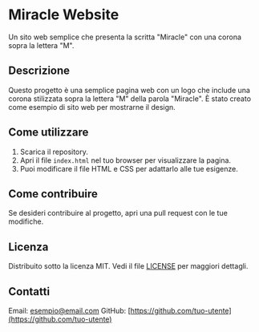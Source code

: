 # Miracle Website

Un sito web semplice che presenta la scritta "Miracle" con una corona sopra la lettera "M".

## Descrizione

Questo progetto è una semplice pagina web con un logo che include una corona stilizzata sopra la lettera "M" della parola "Miracle". È stato creato come esempio di sito web per mostrarne il design.

## Come utilizzare

1. Scarica il repository.
2. Apri il file `index.html` nel tuo browser per visualizzare la pagina.
3. Puoi modificare il file HTML e CSS per adattarlo alle tue esigenze.

## Come contribuire

Se desideri contribuire al progetto, apri una pull request con le tue modifiche.

## Licenza

Distribuito sotto la licenza MIT. Vedi il file [LICENSE](LICENSE) per maggiori dettagli.

## Contatti

Email: esempio@email.com
GitHub: [https://github.com/tuo-utente](https://github.com/tuo-utente)
